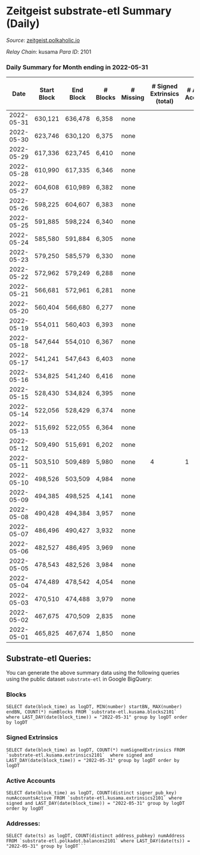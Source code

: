 # Zeitgeist substrate-etl Summary (Daily)

_Source_: [zeitgeist.polkaholic.io](https://zeitgeist.polkaholic.io)

*Relay Chain*: kusama
*Para ID*: 2101



### Daily Summary for Month ending in 2022-05-31


| Date | Start Block | End Block | # Blocks | # Missing | # Signed Extrinsics (total) | # Active Accounts | # Addresses with Balances | # Events | # Transfers | # XCM Transfers In | # XCM Transfers Out |
| ---- | ----------- | --------- | -------- | --------- | --------------------------- | ----------------- | ------------------------- | -------- | ----------- | ------------------ | ------------------- |
| 2022-05-31 | 630,121 | 636,478 | 6,358 | none  |  |  | 6 | 24,154 |   |   |   |
| 2022-05-30 | 623,746 | 630,120 | 6,375 | none  |  |  | 6 | 24,221 |   |   |   |
| 2022-05-29 | 617,336 | 623,745 | 6,410 | none  |  |  | 6 | 24,354 |   |   |   |
| 2022-05-28 | 610,990 | 617,335 | 6,346 | none  |  |  | 6 | 24,112 |   |   |   |
| 2022-05-27 | 604,608 | 610,989 | 6,382 | none  |  |  | 6 | 24,250 |   |   |   |
| 2022-05-26 | 598,225 | 604,607 | 6,383 | none  |  |  | 6 | 24,253 |   |   |   |
| 2022-05-25 | 591,885 | 598,224 | 6,340 | none  |  |  | 6 | 24,088 |   |   |   |
| 2022-05-24 | 585,580 | 591,884 | 6,305 | none  |  |  | 6 | 23,959 |   |   |   |
| 2022-05-23 | 579,250 | 585,579 | 6,330 | none  |  |  | 6 | 24,054 |   |   |   |
| 2022-05-22 | 572,962 | 579,249 | 6,288 | none  |  |  | 6 | 23,886 |   |   |   |
| 2022-05-21 | 566,681 | 572,961 | 6,281 | none  |  |  | 6 | 23,867 |   |   |   |
| 2022-05-20 | 560,404 | 566,680 | 6,277 | none  |  |  | 6 | 23,845 |   |   |   |
| 2022-05-19 | 554,011 | 560,403 | 6,393 | none  |  |  | 6 | 24,291 |   |   |   |
| 2022-05-18 | 547,644 | 554,010 | 6,367 | none  |  |  | 6 | 24,191 |   |   |   |
| 2022-05-17 | 541,241 | 547,643 | 6,403 | none  |  |  | 6 | 24,327 |   |   |   |
| 2022-05-16 | 534,825 | 541,240 | 6,416 | none  |  |  | 6 | 24,378 |   |   |   |
| 2022-05-15 | 528,430 | 534,824 | 6,395 | none  |  |  | 6 | 24,301 |   |   |   |
| 2022-05-14 | 522,056 | 528,429 | 6,374 | none  |  |  | 6 | 24,208 |   |   |   |
| 2022-05-13 | 515,692 | 522,055 | 6,364 | none  |  |  | 6 | 24,181 |   |   |   |
| 2022-05-12 | 509,490 | 515,691 | 6,202 | none  |  |  | 6 | 23,572 |   |   |   |
| 2022-05-11 | 503,510 | 509,489 | 5,980 | none  | 4 | 1 | 6 | 22,738 | 1  |   |   |
| 2022-05-10 | 498,526 | 503,509 | 4,984 | none  |  |  | 5 | 18,930 |   |   |   |
| 2022-05-09 | 494,385 | 498,525 | 4,141 | none  |  |  | 5 | 15,629 |   |   |   |
| 2022-05-08 | 490,428 | 494,384 | 3,957 | none  |  |  | 5 | 14,905 |   |   |   |
| 2022-05-07 | 486,496 | 490,427 | 3,932 | none  |  |  | 5 | 14,854 |   |   |   |
| 2022-05-06 | 482,527 | 486,495 | 3,969 | none  |  |  | 5 | 15,013 |   |   |   |
| 2022-05-05 | 478,543 | 482,526 | 3,984 | none  |  |  | 5 | 15,066 |   |   |   |
| 2022-05-04 | 474,489 | 478,542 | 4,054 | none  |  |  | 5 | 16,050 |   |   |   |
| 2022-05-03 | 470,510 | 474,488 | 3,979 | none  |  |  | 5 | 15,751 |   |   |   |
| 2022-05-02 | 467,675 | 470,509 | 2,835 | none  |  |  | 5 | 10,803 |   |   |   |
| 2022-05-01 | 465,825 | 467,674 | 1,850 | none  |  |  | 5 | 6,660 |   |   |   |

## Substrate-etl Queries:
You can generate the above summary data using the following queries using the public dataset `substrate-etl` in Google BigQuery:


### Blocks
```
SELECT date(block_time) as logDT, MIN(number) startBN, MAX(number) endBN, COUNT(*) numBlocks FROM `substrate-etl.kusama.blocks2101`  where LAST_DAY(date(block_time)) = "2022-05-31" group by logDT order by logDT
```


### Signed Extrinsics
```
SELECT date(block_time) as logDT, COUNT(*) numSignedExtrinsics FROM `substrate-etl.kusama.extrinsics2101`  where signed and LAST_DAY(date(block_time)) = "2022-05-31" group by logDT order by logDT
```


### Active Accounts
```
SELECT date(block_time) as logDT, COUNT(distinct signer_pub_key) numAccountsActive FROM `substrate-etl.kusama.extrinsics2101` where signed and LAST_DAY(date(block_time)) = "2022-05-31" group by logDT order by logDT
```


### Addresses:
```
SELECT date(ts) as logDT, COUNT(distinct address_pubkey) numAddress FROM `substrate-etl.polkadot.balances2101` where LAST_DAY(date(ts)) = "2022-05-31" group by logDT```

